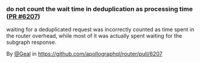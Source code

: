 ### do not count the wait time in deduplication as processing time ([PR #6207](https://github.com/apollographql/router/pull/6207))

waiting for a deduplicated request was incorrectly counted as time spent in the router overhead, while most of it was actually spent waiting for the subgraph response.

By [@Geal](https://github.com/Geal) in https://github.com/apollographql/router/pull/6207